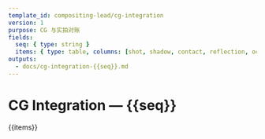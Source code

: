 ```yaml
---
template_id: compositing-lead/cg-integration
version: 1
purpose: CG 与实拍对账
fields:
  seq: { type: string }
  items: { type: table, columns: [shot, shadow, contact, reflection, occlusion, notes] }
outputs:
  - docs/cg-integration-{{seq}}.md
---
```


# CG Integration — {{seq}}

{{items}}
